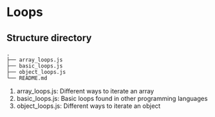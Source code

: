 # Loops

## Structure directory
```
.
├── array_loops.js
├── basic_loops.js
├── object_loops.js
└── README.md
```

1. array_loops.js: Different ways to iterate an array
2. basic_loops.js: Basic loops found in other programming languages
3. object_loops.js: Different ways to iterate an object